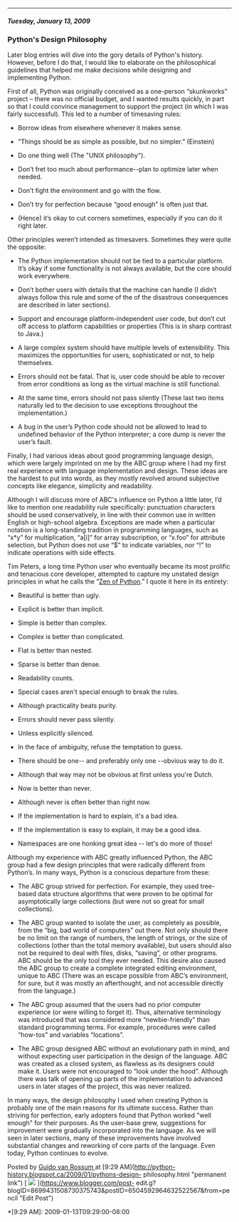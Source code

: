 * * *

##### Tuesday, January 13, 2009

###  Python's Design Philosophy

Later blog entries will dive into the gory details of Python's history.
However, before I do that, I would like to elaborate on the philosophical
guidelines that helped me make decisions while designing and implementing
Python.  
  
First of all, Python was originally conceived as a one-person “skunkworks”
project – there was no official budget, and I wanted results quickly, in part
so that I could convince management to support the project (in which I was
fairly successful). This led to a number of timesaving rules:

  * Borrow ideas from elsewhere whenever it makes sense.  

  * “Things should be as simple as possible, but no simpler.” (Einstein)  

  * Do one thing well (The "UNIX philosophy").  

  * Don’t fret too much about performance--plan to optimize later when needed.  

  * Don’t fight the environment and go with the flow.  

  * Don’t try for perfection because “good enough” is often just that.  

  * (Hence) it’s okay to cut corners sometimes, especially if you can do it right later.  

Other principles weren’t intended as timesavers. Sometimes they were quite the
opposite:

  * The Python implementation should not be tied to a particular platform. It’s okay if some functionality is not always available, but the core should work everywhere.  

  * Don’t bother users with details that the machine can handle (I didn’t always follow this rule and some of the of the disastrous consequences are described in later sections).  

  * Support and encourage platform-independent user code, but don’t cut off access to platform capabilities or properties (This is in sharp contrast to Java.)  

  * A large complex system should have multiple levels of extensibility. This maximizes the opportunities for users, sophisticated or not, to help themselves.  

  * Errors should not be fatal. That is, user code should be able to recover from error conditions as long as the virtual machine is still functional.  

  * At the same time, errors should not pass silently (These last two items naturally led to the decision to use exceptions throughout the implementation.)  

  * A bug in the user’s Python code should not be allowed to lead to undefined behavior of the Python interpreter; a core dump is never the user’s fault.  

Finally, I had various ideas about good programming language design, which
were largely imprinted on me by the ABC group where I had my first real
experience with language implementation and design. These ideas are the
hardest to put into words, as they mostly revolved around subjective concepts
like elegance, simplicity and readability.  
  
Although I will discuss more of ABC's influence on Python a little later, I’d
like to mention one readability rule specifically: punctuation characters
should be used conservatively, in line with their common use in written
English or high-school algebra. Exceptions are made when a particular notation
is a long-standing tradition in programming languages, such as “x*y” for
multiplication, “a[i]” for array subscription, or “x.foo” for attribute
selection, but Python does not use “$” to indicate variables, nor “!” to
indicate operations with side effects.  
  
Tim Peters, a long time Python user who eventually became its most prolific
and tenacious core developer, attempted to capture my unstated design
principles in what he calls the “[Zen of
Python](http://www.python.org/dev/peps/pep-0020/).” I quote it here in its
entirety:

  * Beautiful is better than ugly.  

  * Explicit is better than implicit.  

  * Simple is better than complex.  

  * Complex is better than complicated.  

  * Flat is better than nested.  

  * Sparse is better than dense.  

  * Readability counts.  

  * Special cases aren't special enough to break the rules.  

  * Although practicality beats purity.  

  * Errors should never pass silently.  

  * Unless explicitly silenced.  

  * In the face of ambiguity, refuse the temptation to guess.  

  * There should be one-- and preferably only one --obvious way to do it.  

  * Although that way may not be obvious at first unless you're Dutch.  

  * Now is better than never.  

  * Although never is often better than right now.  

  * If the implementation is hard to explain, it's a bad idea.  

  * If the implementation is easy to explain, it may be a good idea.  

  * Namespaces are one honking great idea -- let's do more of those!  

Although my experience with ABC greatly influenced Python, the ABC group had a
few design principles that were radically different from Python’s. In many
ways, Python is a conscious departure from these:  

  * The ABC group strived for perfection. For example, they used tree-based data structure algorithms that were proven to be optimal for asymptotically large collections (but were not so great for small collections).  

  * The ABC group wanted to isolate the user, as completely as possible, from the “big, bad world of computers” out there. Not only should there be no limit on the range of numbers, the length of strings, or the size of collections (other than the total memory available), but users should also not be required to deal with files, disks, “saving”, or other programs. ABC should be the only tool they ever needed. This desire also caused the ABC group to create a complete integrated editing environment, unique to ABC (There was an escape possible from ABC’s environment, for sure, but it was mostly an afterthought, and not accessible directly from the language.)  

  * The ABC group assumed that the users had no prior computer experience (or were willing to forget it). Thus, alternative terminology was introduced that was considered more “newbie-friendly” than standard programming terms. For example, procedures were called “how-tos” and variables “locations”.  

  * The ABC group designed ABC without an evolutionary path in mind, and without expecting user participation in the design of the language. ABC was created as a closed system, as flawless as its designers could make it. Users were not encouraged to “look under the hood”. Although there was talk of opening up parts of the implementation to advanced users in later stages of the project, this was never realized.  

In many ways, the design philosophy I used when creating Python is probably
one of the main reasons for its ultimate success. Rather than striving for
perfection, early adopters found that Python worked "well enough" for their
purposes. As the user-base grew, suggestions for improvement were gradually
incorporated into the language. As we will seen in later sections, many of
these improvements have involved substantial changes and reworking of core
parts of the language. Even today, Python continues to evolve.

Posted by  [ Guido van Rossum
](https://www.blogger.com/profile/12821714508588242516 "author profile") at
[9:29 AM](http://python-history.blogspot.ca/2009/01/pythons-design-
philosophy.html "permanent link") [
![](https://resources.blogblog.com/img/icon18_edit_allbkg.gif)
](https://www.blogger.com/post-
edit.g?blogID=8699431508730375743&postID=6504592964632522567&from=pencil "Edit
Post")

  *[9:29 AM]: 2009-01-13T09:29:00-08:00

